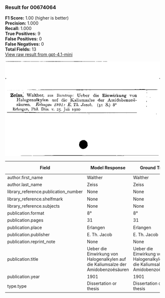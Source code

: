 ### Result for 00674064
**F1 Score:** 1.00 (higher is better)<br>**Precision:** 1.000<br>**Recall:** 1.000<br>**True Positives:** 9<br>**False Positives:** 0<br>**False Negatives:** 0<br>**Total Fields:** 13<br>[View raw result from gpt-4.1-mini](https://github.com/RISE-UNIBAS/humanities_data_benchmark/blob/main/results/2025-09-02/T0161/request_T0161_00674064.json)

<img src="https://github.com/RISE-UNIBAS/humanities_data_benchmark/blob/main/benchmarks/zettelkatalog/images/00674064.jpg?raw=true" alt="00674064" width="600px">

| Field | Model Response | Ground Truth | Fuzzy Score | Match |
|-------|----------------|--------------|-------------|-------|
| author.first_name | Walther | Walther | 1.000 | ✅ |
| author.last_name | Zeiss | Zeiss | 1.000 | ✅ |
| library_reference.publication_number | None | None | 1.000 | ✅ |
| library_reference.shelfmark | None | None | 1.000 | ✅ |
| library_reference.subjects | None | None | 1.000 | ✅ |
| publication.format | 8° | 8° | 1.000 | ✅ |
| publication.pages | 31 | 31 | 1.000 | ✅ |
| publication.place | Erlangen | Erlangen | 1.000 | ✅ |
| publication.publisher | E. Th. Jacob | E. Th. Jacob | 1.000 | ✅ |
| publication.reprint_note | None | None | 1.000 | ✅ |
| publication.title | Ueber die Einwirkung von Halogenalkylen auf die Kaliumsalze der Amidobenzoësäuren | Ueber die Einwirkung von Halogenalkylen auf die Kaliumsalze der Amidobenzoësäuren | 1.000 | ✅ |
| publication.year | 1901 | 1901 | 1.000 | ✅ |
| type.type | Dissertation or thesis | Dissertation or thesis | 1.000 | ✅ |
